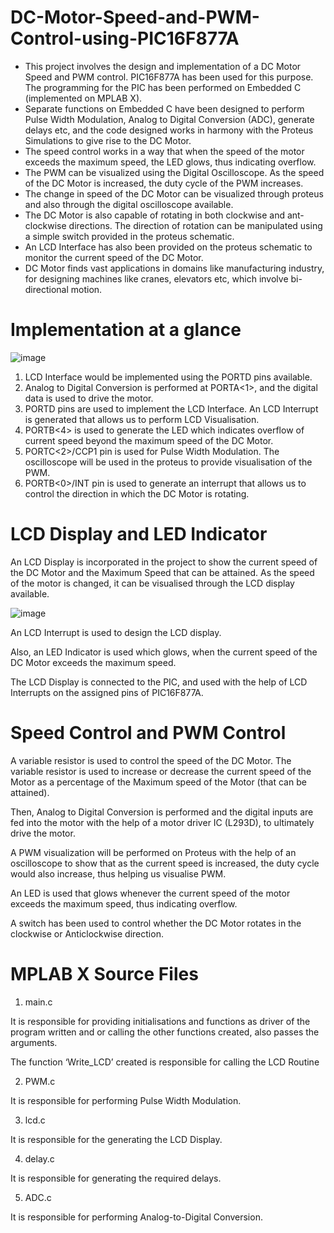# DC-Motor-Speed-and-PWM-Control-using-PIC16F877A

- This project involves the design and implementation of a DC Motor Speed and PWM control. PIC16F877A has been used for this purpose. The programming for the PIC has been performed on Embedded C (implemented on MPLAB X).
- Separate functions on Embedded C have been designed to perform Pulse Width Modulation, Analog to Digital Conversion (ADC), generate delays etc, and the code designed works in harmony with the Proteus Simulations to give rise to the DC Motor. 
- The speed control works in a way that when the speed of the motor exceeds the maximum speed, the LED glows, thus indicating overflow. 
- The PWM can be visualized using the Digital Oscilloscope. As the speed of the DC Motor is increased, the duty cycle of the PWM increases.
- The change in speed of the DC Motor can be visualized through proteus and also through the digital oscilloscope available. 
- The DC Motor is also capable of rotating in both clockwise and ant-clockwise directions. The direction of rotation can be manipulated using a simple switch provided in the proteus schematic. 
- An LCD Interface has also been provided on the proteus schematic to monitor the current speed of the DC Motor. 
- DC Motor finds vast applications in domains like manufacturing industry, for designing machines like cranes, elevators etc, which involve bi-directional motion.

# Implementation at a glance

![image](https://user-images.githubusercontent.com/68660836/227014602-74fcfc30-5139-4598-963d-e44fb5c2b906.png)

1.	LCD Interface would be implemented using the PORTD pins available.
2.	Analog to Digital Conversion is performed at PORTA<1>, and the digital data is used to drive the motor.
3.	PORTD pins are used to implement the LCD Interface. An LCD Interrupt is generated that allows us to perform LCD Visualisation.
4.	PORTB<4> is used to generate the LED which indicates overflow of current speed beyond the maximum speed of the DC Motor.
5.	PORTC<2>/CCP1 pin is used for Pulse Width Modulation. The oscilloscope will be used in the proteus to provide visualisation of the PWM.
6.	PORTB<0>/INT pin is used to generate an interrupt that allows us to control the direction in which the DC Motor is rotating.

# LCD Display and LED Indicator

An LCD Display is incorporated in the project to show the current speed of the DC Motor and the Maximum Speed that can be attained. As the speed of the motor is changed, it can be visualised through the LCD display available.

![image](https://user-images.githubusercontent.com/68660836/227016706-fcf94ade-0d71-4383-b978-edad3a5354ad.png)

An LCD Interrupt is used to design the LCD display.

Also, an LED Indicator is used which glows, when the current speed of the DC Motor exceeds the maximum speed.

The LCD Display is connected to the PIC, and used with the help of LCD Interrupts on the assigned pins of PIC16F877A.

# Speed Control and PWM Control

A variable resistor is used to control the speed of the DC Motor. The variable resistor is used to increase or decrease the current speed of the Motor as a percentage of the Maximum speed of the Motor (that can be attained).

Then, Analog to Digital Conversion is performed and the digital inputs are fed into the motor with the help of a motor driver IC (L293D), to ultimately drive the motor.

A PWM visualization will be performed on Proteus with the help of an oscilloscope to show that as the current speed is increased, the duty cycle would also increase, thus helping us visualise PWM.

An LED is used that glows whenever the current speed of the motor exceeds the maximum speed, thus indicating overflow.

A switch has been used to control whether the DC Motor rotates in the clockwise or Anticlockwise direction.

# MPLAB X Source Files

1. main.c

It is responsible for providing initialisations and functions as driver of the program written and or calling the other functions created, also passes the arguments.

The function ‘Write_LCD’ created is responsible for calling the LCD Routine

2. PWM.c

It is responsible for performing Pulse Width Modulation.

3. lcd.c

It is responsible for the generating the LCD Display.

4. delay.c

It is responsible for generating the required delays.

5. ADC.c

It is responsible for performing Analog-to-Digital Conversion.

